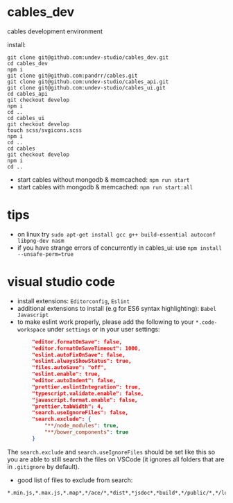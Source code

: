 # cables_dev
cables development environment

install:

```
git clone git@github.com:undev-studio/cables_dev.git
cd cables_dev
npm i
git clone git@github.com:pandrr/cables.git
git clone git@github.com:undev-studio/cables_api.git
git clone git@github.com:undev-studio/cables_ui.git
cd cables_api
git checkout develop
npm i
cd ..
cd cables_ui
git checkout develop
touch scss/svgicons.scss
npm i
cd ..
cd cables
git checkout develop
npm i
cd ..
```

* start cables without mongodb & memcached: `npm run start`
* start cables with mongodb & memcached: `npm run start:all`

# tips

* on linux try `sudo apt-get install gcc g++ build-essential autoconf libpng-dev nasm`
* if you have strange errors of concurrently in cables_ui: use `npm install --unsafe-perm=true`

# visual studio code

* install extensions: `Editorconfig`, `Eslint`
* additional extensions to install (e.g for ES6 syntax highlighting): `Babel Javascript`
* to make eslint work properly, please add the following to your `*.code-workspace` under `settings` or in your user settings:

```json
        "editor.formatOnSave": false,
        "editor.formatOnSaveTimeout": 1000,
        "eslint.autoFixOnSave": false,
        "eslint.alwaysShowStatus": true,
        "files.autoSave": "off",
        "eslint.enable": true,
        "editor.autoIndent": false,
        "prettier.eslintIntegration": true,
        "typescript.validate.enable": false,
        "javascript.format.enable": false,
        "prettier.tabWidth": 4,
        "search.useIgnoreFiles": false,
        "search.exclude": {
            "**/node_modules": true,
            "**/bower_components": true
        }
```
The `search.exclude` and `search.useIgnoreFiles` should be set like this so you are able to still search the files on VSCode (it ignores all folders that are in `.gitignore` by default).

 * good list of files to exclude from search:
```
*.min.js,*.max.js,*.map*,*/ace/*,*dist*,*jsdoc*,*build*,*/public/*,*/logs*
```
